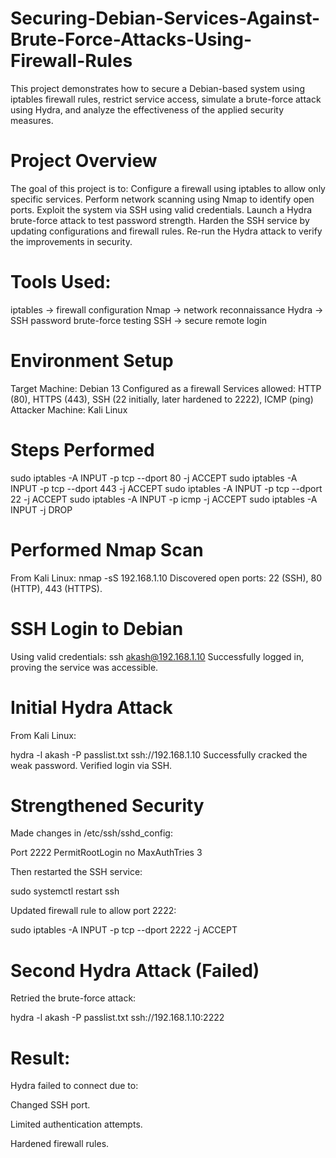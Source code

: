 # Securing-Debian-Services-Against-Brute-Force-Attacks-Using-Firewall-Rules
This project demonstrates how to secure a Debian-based system using iptables firewall rules, restrict service access, simulate a brute-force attack using Hydra, and analyze the effectiveness of the applied security measures.
# Project Overview 

The goal of this project is to:
Configure a firewall using iptables to allow only specific services.
Perform network scanning using Nmap to identify open ports.
Exploit the system via SSH using valid credentials.
Launch a Hydra brute-force attack to test password strength.
Harden the SSH service by updating configurations and firewall rules.
Re-run the Hydra attack to verify the improvements in security.

# Tools Used:

iptables → firewall configuration
Nmap → network reconnaissance
Hydra → SSH password brute-force testing
SSH → secure remote login

# Environment Setup

Target Machine: Debian 13
Configured as a firewall
Services allowed: HTTP (80), HTTPS (443), SSH (22 initially, later hardened to 2222), ICMP (ping)
Attacker Machine: Kali Linux

# Steps Performed 

sudo iptables -A INPUT -p tcp --dport 80 -j ACCEPT
sudo iptables -A INPUT -p tcp --dport 443 -j ACCEPT
sudo iptables -A INPUT -p tcp --dport 22 -j ACCEPT
sudo iptables -A INPUT -p icmp -j ACCEPT
sudo iptables -A INPUT -j DROP

# Performed Nmap Scan

From Kali Linux:
nmap -sS 192.168.1.10
Discovered open ports: 22 (SSH), 80 (HTTP), 443 (HTTPS).

# SSH Login to Debian

Using valid credentials:
ssh akash@192.168.1.10
Successfully logged in, proving the service was accessible.

# Initial Hydra Attack

From Kali Linux:

hydra -l akash -P passlist.txt ssh://192.168.1.10
Successfully cracked the weak password.
Verified login via SSH.

# Strengthened Security

Made changes in /etc/ssh/sshd_config:

Port 2222
PermitRootLogin no
MaxAuthTries 3

Then restarted the SSH service:

sudo systemctl restart ssh

Updated firewall rule to allow port 2222:

sudo iptables -A INPUT -p tcp --dport 2222 -j ACCEPT

# Second Hydra Attack (Failed)

Retried the brute-force attack:

hydra -l akash -P passlist.txt ssh://192.168.1.10:2222


# Result:
Hydra failed to connect due to:

Changed SSH port.

Limited authentication attempts.

Hardened firewall rules.
